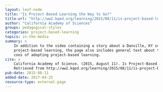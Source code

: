 ```yaml
---
layout: leaf-node
title: "Is Project-Based Learning the Way to Go?"
title-url: "http://ww2.kqed.org/learning/2015/08/11/is-project-based-learning-the-way-to-go/"
author: "California Academy of Sciences"
groups: pedagogical-styles
categories: project-based-learning
topics: in-the-media
summary: >
    In addition to the video containing a story about a Danville, KY school adopting
    project-based learning, the page also includes general text about the pros and
    cons of adopting project-based learning.
cite: >
    California Academy of Science. (2015, August 11). Is Project-Based Learning the Way to Go? KQED.
    Retrieved from http://ww2.kqed.org/learning/2015/08/11/is-project-based-learning-the-way-to-go/
pub-date: 2015-08-11
added-date: 2017-04-25
resource-type: external-page
---
```


